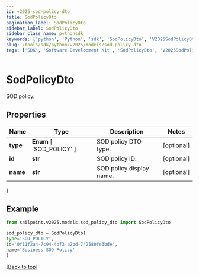 ```yaml
---
id: v2025-sod-policy-dto
title: SodPolicyDto
pagination_label: SodPolicyDto
sidebar_label: SodPolicyDto
sidebar_class_name: pythonsdk
keywords: ['python', 'Python', 'sdk', 'SodPolicyDto', 'V2025SodPolicyDto'] 
slug: /tools/sdk/python/v2025/models/sod-policy-dto
tags: ['SDK', 'Software Development Kit', 'SodPolicyDto', 'V2025SodPolicyDto']
---
```


# SodPolicyDto

SOD policy.

## Properties

Name | Type | Description | Notes
------------ | ------------- | ------------- | -------------
**type** |  **Enum** [  'SOD_POLICY' ] | SOD policy DTO type. | [optional] 
**id** | **str** | SOD policy ID. | [optional] 
**name** | **str** | SOD policy display name. | [optional] 
}

## Example

```python
from sailpoint.v2025.models.sod_policy_dto import SodPolicyDto

sod_policy_dto = SodPolicyDto(
type='SOD_POLICY',
id='0f11f2a4-7c94-4bf3-a2bd-742580fe3bde',
name='Business SOD Policy'
)

```
[[Back to top]](#) 

